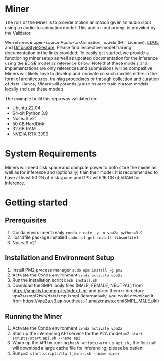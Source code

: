 # Miner
The role of the Miner is to provide motion animation given an audio input using an audio-to-animation model. This audio input prompt is provided by the Validator.

We reference open-source Audio-to-Animation models (MIT License), [EDGE](https://github.com/Stanford-TML/EDGE/tree/main) and [DiffuseStyleGesture](https://github.com/YoungSeng/DiffuseStyleGesture). Please find respective model training documentation in the links provided. To easily get started, we provide a functioning miner setup as well as updated documentation for the inference using the EDGE model as reference below. Note that these models and implementations are only references and submissions will be competitive. Miners will likely have to develop and innovate on such models either in the form of architectures, training procedures or through collection and curation of data. Hence, Miners will potentially also have to train custom models locally and use these models.

The example build this repo was validated on:
 - Ubuntu 22.04
 - 64-bit Python 3.9
 - NodeJS v21
 - 50 GB HardDisk
 - 32 GB RAM
 - NVIDIA RTX 3090

# System Requirements
Miners will need disk space and compute power to both store the model as well as for inference and (optionally) train their model. It is recommended to have at least 50 GB of disk space and GPU with 16 GB of VRAM for inference.

# Getting started
## Prerequisites

1. Conda environment ready `conda create -y -n vpa2a python=3.9`
2. libsndfile package installed `sudo apt-get install libsndfile1`
3. NodeJS v21


## Installation and Environment Setup

1. Install PM2 process manager `sudo npm install -g pm2`
2. Activate the Conda environment `conda activate vpa2a`
3. Run the installation script `bash install.sh`
4. Download the SMPL body files (MALE, FEMALE, NEUTRAL) from https://smpl.is.tue.mpg.de/index.html and place them in directory vpa2a/smpl2bvh/data/smpl/smpl (Alternatively, you could download it from https://vpa2a.s3.ap-southeast-1.amazonaws.com/SMPL_MALE.pkl)

## Running the Miner

1. Activate the Conda environment `conda activate vpa2a`
2. Start up the inferencing API service for the A2A model `pm2 start scripts/start_api.sh --name api`
3. Warm up the API by running `bash scripts/warm_up_api.sh` , the first call will download a large cache file for inferencing, please be patient.
3. Run `pm2 start scripts/start_miner.sh --name miner`
